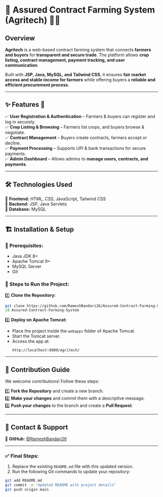 # 📌 Assured Contract Farming System (Agritech) 🌾📜

## Overview  
**Agritech** is a web-based contract farming system that connects **farmers and buyers** for **transparent and secure trade**. The platform allows **crop listing, contract management, payment tracking, and user communication**.  

Built with **JSP, Java, MySQL, and Tailwind CSS**, it ensures **fair market access and stable income for farmers** while offering buyers a **reliable and efficient procurement process**.  

---

## ✨ Features 🚀  
✅ **User Registration & Authentication** – Farmers & buyers can register and log in securely.  
✅ **Crop Listing & Browsing** – Farmers list crops, and buyers browse & negotiate.  
✅ **Contract Management** – Buyers create contracts, farmers accept or decline.  
✅ **Payment Processing** – Supports UPI & bank transactions for secure payments.  
✅ **Admin Dashboard** – Allows admins to **manage users, contracts, and payments**.  

---

## 🛠 Technologies Used  
🔹 **Frontend:** HTML, CSS, JavaScript, Tailwind CSS  
🔹 **Backend:** JSP, Java Servlets  
🔹 **Database:** MySQL  

---

## 🏗 Installation & Setup  

### 🔹 Prerequisites:  
- Java JDK 8+  
- Apache Tomcat 9+  
- MySQL Server  
- Git  

### 📌 Steps to Run the Project:  

1️⃣ **Clone the Repository:**  
```sh
git clone https://github.com/RameshBandari26/Assured-Contract-Farming-System.git
cd Assured-Contract-Farming-System
```

3️⃣ **Deploy on Apache Tomcat:**  
- Place the project inside the `webapps` folder of Apache Tomcat.  
- Start the Tomcat server.  
- Access the app at:  
  ```
  http://localhost:8080/agritech/
  ```

---

## 🤝 Contribution Guide  
We welcome contributions! Follow these steps:  

1️⃣ **Fork the Repository** and create a new branch.  
2️⃣ **Make your changes** and commit them with a descriptive message.  
3️⃣ **Push your changes** to the branch and create a **Pull Request**.  

---

## 📩 Contact & Support  
🔹 **GitHub:** [@RameshBandari26](https://github.com/RameshBandari26)  

---

### ✅ Final Steps:
1. Replace the existing `README.md` file with this updated version.  
2. Run the following Git commands to update your repository:  
```sh
git add README.md  
git commit -m "Updated README with project details"  
git push origin main  
```
